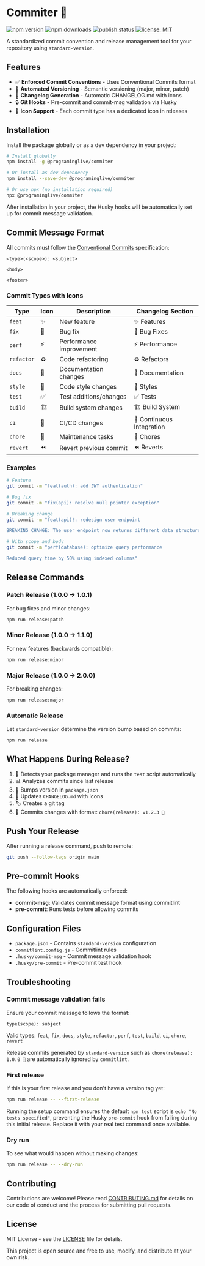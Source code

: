 # Commiter 🚀

[![npm version](https://img.shields.io/npm/v/%40programinglive%2Fcommiter.svg)](https://www.npmjs.com/package/@programinglive/commiter)
[![npm downloads](https://img.shields.io/npm/dm/%40programinglive%2Fcommiter.svg)](https://www.npmjs.com/package/@programinglive/commiter)
[![publish status](https://img.shields.io/github/actions/workflow/status/programinglive/commiter/publish.yml?label=publish)](https://github.com/programinglive/commiter/actions/workflows/publish.yml)
[![license: MIT](https://img.shields.io/badge/License-MIT-yellow.svg)](LICENSE)

A standardized commit convention and release management tool for your repository using `standard-version`.

## Features

- ✅ **Enforced Commit Conventions** - Uses Conventional Commits format
- 🎯 **Automated Versioning** - Semantic versioning (major, minor, patch)
- 📝 **Changelog Generation** - Automatic CHANGELOG.md with icons
- 🔒 **Git Hooks** - Pre-commit and commit-msg validation via Husky
- 🎨 **Icon Support** - Each commit type has a dedicated icon in releases

## Installation

Install the package globally or as a dev dependency in your project:

```bash
# Install globally
npm install -g @programinglive/commiter

# Or install as dev dependency
npm install --save-dev @programinglive/commiter

# Or use npx (no installation required)
npx @programinglive/commiter
```

After installation in your project, the Husky hooks will be automatically set up for commit message validation.

## Commit Message Format

All commits must follow the [Conventional Commits](https://www.conventionalcommits.org/) specification:

```
<type>(<scope>): <subject>

<body>

<footer>
```

### Commit Types with Icons

| Type | Icon | Description | Changelog Section |
|------|------|-------------|-------------------|
| `feat` | ✨ | New feature | ✨ Features |
| `fix` | 🐛 | Bug fix | 🐛 Bug Fixes |
| `perf` | ⚡ | Performance improvement | ⚡ Performance |
| `refactor` | ♻️ | Code refactoring | ♻️ Refactors |
| `docs` | 📝 | Documentation changes | 📝 Documentation |
| `style` | 💄 | Code style changes | 💄 Styles |
| `test` | ✅ | Test additions/changes | ✅ Tests |
| `build` | 🏗️ | Build system changes | 🏗️ Build System |
| `ci` | 👷 | CI/CD changes | 👷 Continuous Integration |
| `chore` | 🧹 | Maintenance tasks | 🧹 Chores |
| `revert` | ⏪ | Revert previous commit | ⏪ Reverts |

### Examples

```bash
# Feature
git commit -m "feat(auth): add JWT authentication"

# Bug fix
git commit -m "fix(api): resolve null pointer exception"

# Breaking change
git commit -m "feat(api)!: redesign user endpoint

BREAKING CHANGE: The user endpoint now returns different data structure"

# With scope and body
git commit -m "perf(database): optimize query performance

Reduced query time by 50% using indexed columns"
```

## Release Commands

### Patch Release (1.0.0 → 1.0.1)

For bug fixes and minor changes:

```bash
npm run release:patch
```

### Minor Release (1.0.0 → 1.1.0)

For new features (backwards compatible):

```bash
npm run release:minor
```

### Major Release (1.0.0 → 2.0.0)

For breaking changes:

```bash
npm run release:major
```

### Automatic Release

Let `standard-version` determine the version bump based on commits:

```bash
npm run release
```

## What Happens During Release?

1. 🧪 Detects your package manager and runs the `test` script automatically
2. 📊 Analyzes commits since last release
3. 🔢 Bumps version in `package.json`
4. 📝 Updates `CHANGELOG.md` with icons
5. 🏷️ Creates a git tag
6. 💾 Commits changes with format: `chore(release): v1.2.3 🚀`

## Push Your Release

After running a release command, push to remote:

```bash
git push --follow-tags origin main
```

## Pre-commit Hooks

The following hooks are automatically enforced:

- **commit-msg**: Validates commit message format using commitlint
- **pre-commit**: Runs tests before allowing commits

## Configuration Files

- `package.json` - Contains `standard-version` configuration
- `commitlint.config.js` - Commitlint rules
- `.husky/commit-msg` - Commit message validation hook
- `.husky/pre-commit` - Pre-commit test hook

## Troubleshooting

### Commit message validation fails

Ensure your commit message follows the format:
```
type(scope): subject
```

Valid types: `feat`, `fix`, `docs`, `style`, `refactor`, `perf`, `test`, `build`, `ci`, `chore`, `revert`

Release commits generated by `standard-version` such as `chore(release): 1.0.0 🚀` are automatically ignored by `commitlint`.

### First release

If this is your first release and you don't have a version tag yet:

```bash
npm run release -- --first-release
```

Running the setup command ensures the default `npm test` script is `echo "No tests specified"`, preventing the Husky `pre-commit` hook from failing during this initial release. Replace it with your real test command once available.

### Dry run

To see what would happen without making changes:

```bash
npm run release -- --dry-run
```

## Contributing

Contributions are welcome! Please read [CONTRIBUTING.md](CONTRIBUTING.md) for details on our code of conduct and the process for submitting pull requests.

## License

MIT License - see the [LICENSE](LICENSE) file for details.

This project is open source and free to use, modify, and distribute at your own risk.
